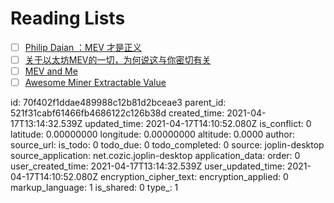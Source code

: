 # Reading Lists

- [ ] [Philip Daian ：MEV 才是正义](https://www.chainnews.com/articles/708896087088.htm)
- [ ] [关于以太坊MEV的一切，为何说这与你密切有关](https://www.8btc.com/article/6593925)
- [ ] [MEV and Me](https://research.paradigm.xyz/MEV)
- [ ] [Awesome Miner Extractable Value](https://github.com/Dogetoshi/MEV)

id: 70f402f1ddae489988c12b81d2bceae3
parent_id: 521f31cabf61466fb4686122c126b38d
created_time: 2021-04-17T13:14:32.539Z
updated_time: 2021-04-17T14:10:52.080Z
is_conflict: 0
latitude: 0.00000000
longitude: 0.00000000
altitude: 0.0000
author: 
source_url: 
is_todo: 0
todo_due: 0
todo_completed: 0
source: joplin-desktop
source_application: net.cozic.joplin-desktop
application_data: 
order: 0
user_created_time: 2021-04-17T13:14:32.539Z
user_updated_time: 2021-04-17T14:10:52.080Z
encryption_cipher_text: 
encryption_applied: 0
markup_language: 1
is_shared: 0
type_: 1